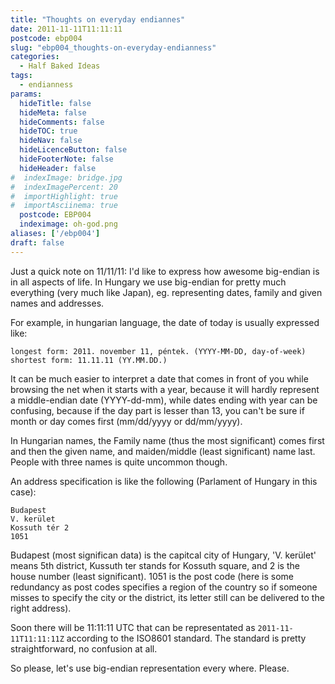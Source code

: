 ```yaml
---
title: "Thoughts on everyday endiannes"
date: 2011-11-11T11:11:11
postcode: ebp004
slug: "ebp004_thoughts-on-everyday-endianness"
categories:
  - Half Baked Ideas
tags: 
  - endianness
params:
  hideTitle: false
  hideMeta: false
  hideComments: false
  hideTOC: true
  hideNav: false
  hideLicenceButton: false
  hideFooterNote: false
  hideHeader: false
#  indexImage: bridge.jpg
#  indexImagePercent: 20
#  importHighlight: true
#  importAsciinema: true
  postcode: EBP004
  indeximage: oh-god.png
aliases: ['/ebp004']
draft: false
---
```


Just a quick note on 11/11/11: I'd like to express how awesome big-endian is in all aspects of life. In Hungary we use big-endian for pretty much everything (very much like Japan), eg. representing dates, family and given names and addresses.

<!--more-->

For example, in hungarian language, the date of today is usually expressed like:

	longest form: 2011. november 11, péntek. (YYYY-MM-DD, day-of-week)
	shortest form: 11.11.11 (YY.MM.DD.)

It can be much easier to interpret a date that comes in front of you while browsing the net when it starts with a year, because it will hardly represent a middle-endian date (YYYY-dd-mm), while dates ending with year can be confusing, because if the day part is lesser than 13, you can't be sure if month or day comes first (mm/dd/yyyy or dd/mm/yyyy).

In Hungarian names, the Family name (thus the most significant) comes first and then the given name, and maiden/middle (least significant) name last. People with three names is quite uncommon though.

An address specification is like the following (Parlament of Hungary in this case):

	Budapest
	V. kerület
	Kossuth tér 2
	1051

Budapest (most significan data) is the capitcal city of Hungary, 'V. kerület' means 5th district, Kussuth ter stands for Kossuth square, and 2 is the house number (least significant). 1051 is the post code (here is some redundancy as post codes specifies a region of the country so if someone misses to specify the city or the district, its letter still can be delivered to the right address).

Soon there will be 11:11:11 UTC that can be representated as `2011-11-11T11:11:11Z` according to the ISO8601 standard. The standard is pretty straightforward, no confusion at all.

So please, let's use big-endian representation every where. Please.
